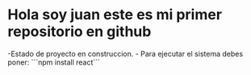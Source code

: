 <h1>Hola soy juan este es mi primer repositorio en github</h1>
 -Estado de proyecto en construccion.
- Para ejecutar el sistema debes poner:
```npm install react```
